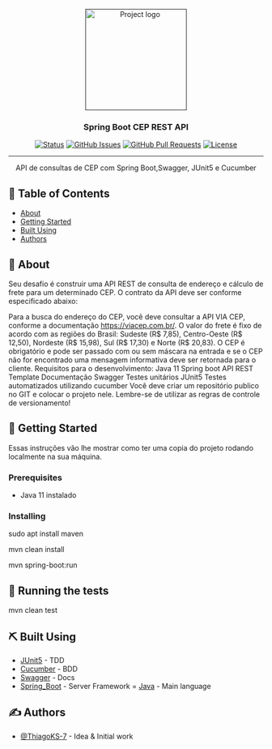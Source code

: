 <p align="center">
  <a href="" rel="noopener">
 <img width=200px height=200px src="https://user-images.githubusercontent.com/83460816/221190949-881b5ec6-86fb-4b24-befd-e906226c76ea.png" alt="Project logo"></a>
</p>


<h3 align="center">Spring Boot CEP REST API</h3>

<div align="center">

[![Status](https://img.shields.io/badge/status-active-success.svg)]()
[![GitHub Issues](https://img.shields.io/github/issues/kylelobo/The-Documentation-Compendium.svg)](https://github.com/kylelobo/The-Documentation-Compendium/issues)
[![GitHub Pull Requests](https://img.shields.io/github/issues-pr/kylelobo/The-Documentation-Compendium.svg)](https://github.com/kylelobo/The-Documentation-Compendium/pulls)
[![License](https://img.shields.io/badge/license-MIT-blue.svg)](/LICENSE)

</div>

---

<p align="center">
API de consultas de CEP com Spring Boot,Swagger, JUnit5 e Cucumber
</p>

## 📝 Table of Contents

- [About](#about)
- [Getting Started](#getting_started)
- [Built Using](#built_using)
- [Authors](#authors)

## 🧐 About <a name = "about"></a>

Seu desafio é construir uma API REST de consulta de endereço e cálculo de frete para
um determinado CEP. O contrato da API deve ser conforme especificado abaixo:


Para a busca do endereço do CEP, você deve consultar a API VIA CEP, conforme a
documentação https://viacep.com.br/. O valor do frete é fixo de acordo com as regiões
do Brasil: Sudeste (R$ 7,85), Centro-Oeste (R$ 12,50), Nordeste (R$ 15,98), Sul (R$
17,30) e Norte (R$ 20,83). O CEP é obrigatório e pode ser passado com ou sem máscara
na entrada e se o CEP não for encontrado uma mensagem informativa deve ser retornada
para o cliente.
Requisitos para o desenvolvimento:
Java 11
Spring boot
API REST Template
Documentação Swagger
Testes unitários JUnit5
Testes automatizados utilizando cucumber
Você deve criar um repositório publico no GIT e colocar o projeto nele. Lembre-se de
utilizar as regras de controle de versionamento!

## 🏁 Getting Started <a name = "getting_started"></a>

Essas instruções vão lhe  mostrar como ter uma copia do projeto rodando localmente na sua máquina.

### Prerequisites

- Java 11 instalado

### Installing

sudo apt install maven

mvn clean install

mvn spring-boot:run

## 🔧 Running the tests <a name = "tests"></a>

mvn clean test

## ⛏️ Built Using <a name = "built_using"></a>

- [JUnit5](https://junit.org/junit5/) - TDD
- [Cucumber](https://cucumber.io/) - BDD
- [Swagger](https://swagger.io/) - Docs
- [Spring_Boot](https://spring.io/) - Server Framework
= [Java](https://www.java.com/pt-BR/) - Main language

## ✍️ Authors <a name = "authors"></a>

- [@ThiagoKS-7](https://github.com/ThiagoKS-7) - Idea & Initial work
